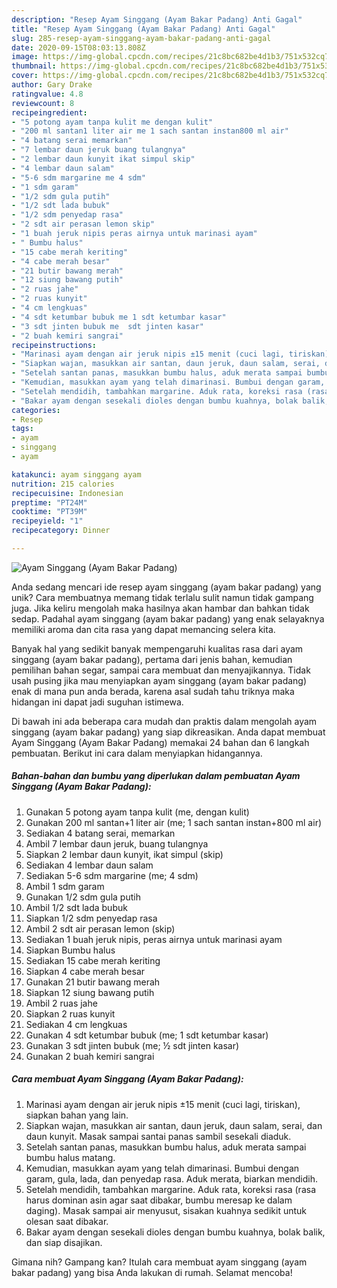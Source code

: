 ```yaml
---
description: "Resep Ayam Singgang (Ayam Bakar Padang) Anti Gagal"
title: "Resep Ayam Singgang (Ayam Bakar Padang) Anti Gagal"
slug: 285-resep-ayam-singgang-ayam-bakar-padang-anti-gagal
date: 2020-09-15T08:03:13.808Z
image: https://img-global.cpcdn.com/recipes/21c8bc682be4d1b3/751x532cq70/ayam-singgang-ayam-bakar-padang-foto-resep-utama.jpg
thumbnail: https://img-global.cpcdn.com/recipes/21c8bc682be4d1b3/751x532cq70/ayam-singgang-ayam-bakar-padang-foto-resep-utama.jpg
cover: https://img-global.cpcdn.com/recipes/21c8bc682be4d1b3/751x532cq70/ayam-singgang-ayam-bakar-padang-foto-resep-utama.jpg
author: Gary Drake
ratingvalue: 4.8
reviewcount: 8
recipeingredient:
- "5 potong ayam tanpa kulit me dengan kulit"
- "200 ml santan1 liter air me 1 sach santan instan800 ml air"
- "4 batang serai memarkan"
- "7 lembar daun jeruk buang tulangnya"
- "2 lembar daun kunyit ikat simpul skip"
- "4 lembar daun salam"
- "5-6 sdm margarine me 4 sdm"
- "1 sdm garam"
- "1/2 sdm gula putih"
- "1/2 sdt lada bubuk"
- "1/2 sdm penyedap rasa"
- "2 sdt air perasan lemon skip"
- "1 buah jeruk nipis peras airnya untuk marinasi ayam"
- " Bumbu halus"
- "15 cabe merah keriting"
- "4 cabe merah besar"
- "21 butir bawang merah"
- "12 siung bawang putih"
- "2 ruas jahe"
- "2 ruas kunyit"
- "4 cm lengkuas"
- "4 sdt ketumbar bubuk me 1 sdt ketumbar kasar"
- "3 sdt jinten bubuk me  sdt jinten kasar"
- "2 buah kemiri sangrai"
recipeinstructions:
- "Marinasi ayam dengan air jeruk nipis ±15 menit (cuci lagi, tiriskan), siapkan bahan yang lain."
- "Siapkan wajan, masukkan air santan, daun jeruk, daun salam, serai, dan daun kunyit. Masak sampai santai panas sambil sesekali diaduk."
- "Setelah santan panas, masukkan bumbu halus, aduk merata sampai bumbu halus matang."
- "Kemudian, masukkan ayam yang telah dimarinasi. Bumbui dengan garam, gula, lada, dan penyedap rasa. Aduk merata, biarkan mendidih."
- "Setelah mendidih, tambahkan margarine. Aduk rata, koreksi rasa (rasa harus dominan asin agar saat dibakar, bumbu meresap ke dalam daging). Masak sampai air menyusut, sisakan kuahnya sedikit untuk olesan saat dibakar."
- "Bakar ayam dengan sesekali dioles dengan bumbu kuahnya, bolak balik, dan siap disajikan."
categories:
- Resep
tags:
- ayam
- singgang
- ayam

katakunci: ayam singgang ayam 
nutrition: 215 calories
recipecuisine: Indonesian
preptime: "PT24M"
cooktime: "PT39M"
recipeyield: "1"
recipecategory: Dinner

---
```



![Ayam Singgang (Ayam Bakar Padang)](https://img-global.cpcdn.com/recipes/21c8bc682be4d1b3/751x532cq70/ayam-singgang-ayam-bakar-padang-foto-resep-utama.jpg)

Anda sedang mencari ide resep ayam singgang (ayam bakar padang) yang unik? Cara membuatnya memang tidak terlalu sulit namun tidak gampang juga. Jika keliru mengolah maka hasilnya akan hambar dan bahkan tidak sedap. Padahal ayam singgang (ayam bakar padang) yang enak selayaknya memiliki aroma dan cita rasa yang dapat memancing selera kita.

Banyak hal yang sedikit banyak mempengaruhi kualitas rasa dari ayam singgang (ayam bakar padang), pertama dari jenis bahan, kemudian pemilihan bahan segar, sampai cara membuat dan menyajikannya. Tidak usah pusing jika mau menyiapkan ayam singgang (ayam bakar padang) enak di mana pun anda berada, karena asal sudah tahu triknya maka hidangan ini dapat jadi suguhan istimewa.




Di bawah ini ada beberapa cara mudah dan praktis dalam mengolah ayam singgang (ayam bakar padang) yang siap dikreasikan. Anda dapat membuat Ayam Singgang (Ayam Bakar Padang) memakai 24 bahan dan 6 langkah pembuatan. Berikut ini cara dalam menyiapkan hidangannya.

<!--inarticleads1-->

##### Bahan-bahan dan bumbu yang diperlukan dalam pembuatan Ayam Singgang (Ayam Bakar Padang):

1. Gunakan 5 potong ayam tanpa kulit (me, dengan kulit)
1. Gunakan 200 ml santan+1 liter air (me; 1 sach santan instan+800 ml air)
1. Sediakan 4 batang serai, memarkan
1. Ambil 7 lembar daun jeruk, buang tulangnya
1. Siapkan 2 lembar daun kunyit, ikat simpul (skip)
1. Sediakan 4 lembar daun salam
1. Sediakan 5-6 sdm margarine (me; 4 sdm)
1. Ambil 1 sdm garam
1. Gunakan 1/2 sdm gula putih
1. Ambil 1/2 sdt lada bubuk
1. Siapkan 1/2 sdm penyedap rasa
1. Ambil 2 sdt air perasan lemon (skip)
1. Sediakan 1 buah jeruk nipis, peras airnya untuk marinasi ayam
1. Siapkan  Bumbu halus
1. Sediakan 15 cabe merah keriting
1. Siapkan 4 cabe merah besar
1. Gunakan 21 butir bawang merah
1. Siapkan 12 siung bawang putih
1. Ambil 2 ruas jahe
1. Siapkan 2 ruas kunyit
1. Sediakan 4 cm lengkuas
1. Gunakan 4 sdt ketumbar bubuk (me; 1 sdt ketumbar kasar)
1. Gunakan 3 sdt jinten bubuk (me; ½ sdt jinten kasar)
1. Gunakan 2 buah kemiri sangrai




<!--inarticleads2-->

##### Cara membuat Ayam Singgang (Ayam Bakar Padang):

1. Marinasi ayam dengan air jeruk nipis ±15 menit (cuci lagi, tiriskan), siapkan bahan yang lain.
1. Siapkan wajan, masukkan air santan, daun jeruk, daun salam, serai, dan daun kunyit. Masak sampai santai panas sambil sesekali diaduk.
1. Setelah santan panas, masukkan bumbu halus, aduk merata sampai bumbu halus matang.
1. Kemudian, masukkan ayam yang telah dimarinasi. Bumbui dengan garam, gula, lada, dan penyedap rasa. Aduk merata, biarkan mendidih.
1. Setelah mendidih, tambahkan margarine. Aduk rata, koreksi rasa (rasa harus dominan asin agar saat dibakar, bumbu meresap ke dalam daging). Masak sampai air menyusut, sisakan kuahnya sedikit untuk olesan saat dibakar.
1. Bakar ayam dengan sesekali dioles dengan bumbu kuahnya, bolak balik, dan siap disajikan.




Gimana nih? Gampang kan? Itulah cara membuat ayam singgang (ayam bakar padang) yang bisa Anda lakukan di rumah. Selamat mencoba!
